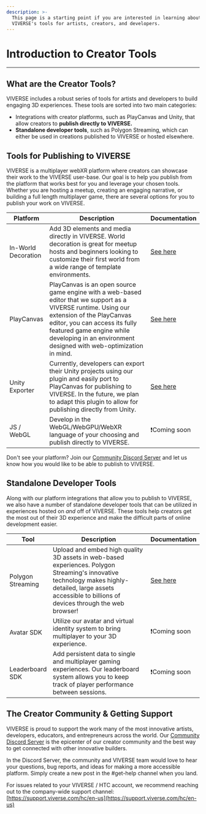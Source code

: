 ```yaml
---
description: >-
  This page is a starting point if you are interested in learning about
  VIVERSE's tools for artists, creators, and developers.
---
```


# Introduction to Creator Tools

***

## What are the Creator Tools?

VIVERSE includes a robust series of tools for artists and developers to build engaging 3D experiences. These tools are sorted into two main categories:

* Integrations with creator platforms, such as PlayCanvas and Unity, that allow creators to **publish directly to VIVERSE.**
* **Standalone developer tools**, such as Polygon Streaming, which can either be used in creations published to VIVERSE or hosted elsewhere.

## Tools for Publishing to VIVERSE

VIVERSE is a multiplayer webXR platform where creators can showcase their work to the VIVERSE user-base. Our goal is to help you publish from the platform that works best for you and leverage your chosen tools. Whether you are hosting a meetup, creating an engaging narrative, or building a full length multiplayer game, there are several options for you to publish your work on VIVERSE.

<table><thead><tr><th>Platform</th><th width="386">Description</th><th>Documentation</th></tr></thead><tbody><tr><td>In-World Decoration</td><td>Add 3D elements and media directly in VIVERSE. World decoration is great for meetup hosts and beginners looking to customize their first world from a wide range of template environments.</td><td><a href="broken-reference/">See here</a></td></tr><tr><td>PlayCanvas</td><td>PlayCanvas is an open source game engine with a web-based editor that we support as a VIVERSE runtime. Using our extension of the PlayCanvas editor, you can access its fully featured game engine while developing in an environment designed with web-optimization in mind.</td><td><a href="broken-reference/">See here</a></td></tr><tr><td>Unity Exporter</td><td>Currently, developers can export their Unity projects using our plugin and easily port to PlayCanvas for publishing to VIVERSE. In the future, we plan to adapt this plugin to allow for publishing directly from Unity.</td><td><a href="broken-reference/">See here</a></td></tr><tr><td>JS / WebGL</td><td>Develop in the WebGL/WebGPU/WebXR language of your choosing and publish directly to VIVERSE.</td><td><span data-gb-custom-inline data-tag="emoji" data-code="2757">❗</span>Coming soon</td></tr></tbody></table>

Don't see your platform? Join our [Community Discord Server](https://discord.gg/viversecreators) and let us know how you would like to be able to publish to VIVERSE.

## Standalone Developer Tools

Along with our platform integrations that allow you to publish to VIVERSE, we also have a number of standalone developer tools that can be utilized in experiences hosted on _and_ off of VIVERSE. These tools help creators get the most out of their 3D experience and make the difficult parts of online development easier.

<table><thead><tr><th>Tool</th><th width="386">Description</th><th>Documentation</th></tr></thead><tbody><tr><td>Polygon Streaming</td><td>Upload and embed high quality 3D assets in web-based experiences. Polygon Streaming's innovative technology makes highly-detailed, large assets accessible to billions of devices through the web browser!</td><td><a href="https://app.gitbook.com/o/SnIK7SeXTWk0ghDScPhF/s/Y3WbwobASVOf4RiqnLEI/">See here</a></td></tr><tr><td>Avatar SDK</td><td>Utilize our avatar and virtual identity system to bring multiplayer to your 3D experience.</td><td><span data-gb-custom-inline data-tag="emoji" data-code="2757">❗</span>Coming soon</td></tr><tr><td>Leaderboard SDK</td><td>Add persistent data to single and multiplayer gaming experiences. Our leaderboard system allows you to keep track of player performance between sessions.</td><td><span data-gb-custom-inline data-tag="emoji" data-code="2757">❗</span>Coming soon</td></tr></tbody></table>

## The Creator Community & Getting Support

VIVERSE is proud to support the work many of the most innovative artists, developers, educators, and entrepreneurs across the world. Our [Community Discord Server](https://discord.gg/viversecreators) is the epicenter of our creator community and the best way to get connected with other innovative builders.

In the Discord Server, the community and VIVERSE team would love to hear your questions, bug reports, and ideas for making a more accessible platform. Simply create a new post in the #get-help channel when you land.

For issues related to your VIVERSE / HTC account, we recommend reaching out to the company-wide support channel: [https://support.viverse.com/hc/en-us](https://support.viverse.com/hc/en-us)

